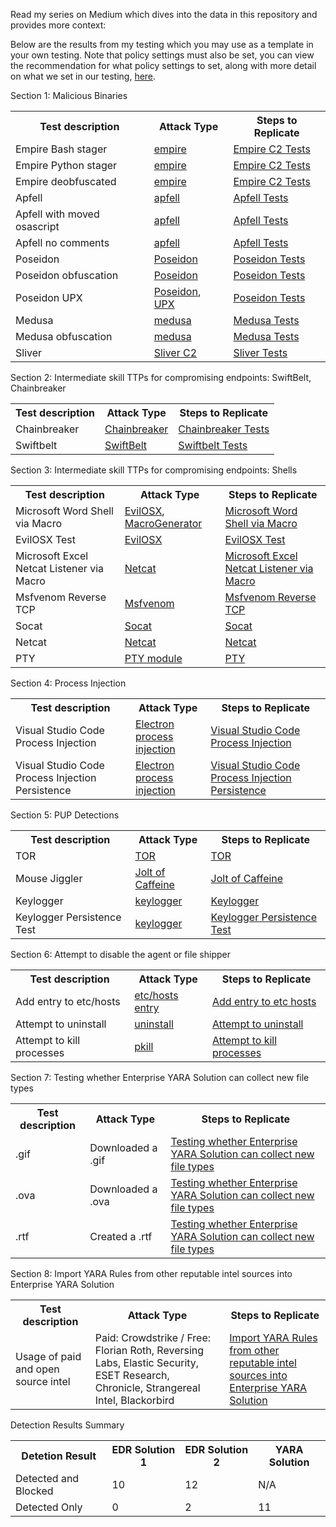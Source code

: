 Read my series on Medium which dives into the data in this repository and provides more context: 

Below are the results from my testing which you may use as a template in your own testing. Note that policy settings must also be set, you can view the recommendation for what policy settings to set, along with more detail on what we set in our testing, <a href="https://github.com/lawrence737/EDR-YARA-Testing/wiki/Policy-Settings">here</a>. 

Section 1: Malicious Binaries
<table><tbody><tr><th>Test description</th><th>Attack Type</th><th>Steps to Replicate</th></tr><tr><td>Empire Bash stager</td><td><a href="https://github.com/BC-SECURITY/Empire">empire</a></td><td><a href="https://github.com/lawrence737/EDR-YARA-Testing/wiki/Empire-C2-Tests">Empire C2 Tests</a></td></tr><tr><td>Empire Python stager</td><td><a href="https://github.com/BC-SECURITY/Empire">empire</a></td><td><a href="https://github.com/lawrence737/EDR-YARA-Testing/wiki/Empire-C2-Tests">Empire C2 Tests</a></td></tr><tr><td>Empire deobfuscated</td><td><a href="https://github.com/BC-SECURITY/Empire">empire</a></td><td><a href="https://github.com/lawrence737/EDR-YARA-Testing/wiki/Empire-C2-Tests">Empire C2 Tests</a></td></tr><tr><td>Apfell</td><td><a href="https://github.com/MythicAgents/apfell">apfell</a></td><td><a href="https://github.com/lawrence737/EDR-YARA-Testing/wiki/Apfell-Tests">Apfell Tests</a></td></tr><tr><td>Apfell with moved osascript</td><td><a href="https://github.com/MythicAgents/apfell">apfell</a></td><td><a href="https://github.com/lawrence737/EDR-YARA-Testing/wiki/Apfell-Tests">Apfell Tests</a></td></tr><tr><td>Apfell no comments</td><td><a href="https://github.com/MythicAgents/apfell">apfell</a></td><td><a href="https://github.com/lawrence737/EDR-YARA-Testing/wiki/Apfell-Tests">Apfell Tests</a></td></tr><tr><td>Poseidon</td><td><a href="https://github.com/MythicAgents/poseidon">Poseidon</a></td><td><a href="https://github.com/lawrence737/EDR-YARA-Testing/wiki/Poseidon-Tests">Poseidon Tests</a></td></tr><tr><td>Poseidon obfuscation</td><td><a href="https://github.com/MythicAgents/poseidon">Poseidon</a></td><td><a href="https://github.com/lawrence737/EDR-YARA-Testing/wiki/Poseidon-Tests">Poseidon Tests</a></td></tr><tr><td>Poseidon UPX</td><td><a href="https://github.com/MythicAgents/poseidon">Poseidon</a>,<a href="https://upx.github.io/"> UPX</a></td><td><a href="https://github.com/lawrence737/EDR-YARA-Testing/wiki/Poseidon-Tests">Poseidon Tests</a></td></tr><tr><td>Medusa</td><td><a href="https://github.com/MythicAgents/Medusa">medusa</a></td><td><a href="https://github.com/lawrence737/EDR-YARA-Testing/wiki/Medusa-Tests">Medusa Tests</a></td></tr><tr><td>Medusa obfuscation</td><td><a href="https://github.com/MythicAgents/Medusa">medusa</a></td><td><a href="https://github.com/lawrence737/EDR-YARA-Testing/wiki/Medusa-Tests">Medusa Tests</a></td></tr><tr><td>Sliver</td><td><a href="https://github.com/BishopFox/sliver">Sliver C2</a></td><td><a href="https://github.com/lawrence737/EDR-YARA-Testing/wiki/Sliver-Tests">Sliver Tests</a></td></tr></tbody></table>

Section 2: Intermediate skill TTPs for compromising endpoints: SwiftBelt, Chainbreaker
<table><tbody><tr><th>Test description</th><th>Attack Type</th><th>Steps to Replicate</th></tr><tr><td>Chainbreaker</td><td><a href="https://github.com/n0fate/chainbreaker">Chainbreaker</a></td><td><a href="https://github.com/lawrence737/EDR-YARA-Testing/wiki/Chainbreaker-Tests">Chainbreaker Tests</a></td></tr><tr><td>Swiftbelt</td><td><a href="https://github.com/cedowens/SwiftBelt">SwiftBelt</a></td><td><a href="https://github.com/lawrence737/EDR-YARA-Testing/wiki/Swiftbelt-Tests">Swiftbelt Tests</a></td></tr></tbody></table>

Section 3: Intermediate skill TTPs for compromising endpoints: Shells
<table><tbody><tr><th>Test description</th><th>Attack Type</th><th>Steps to Replicate</th></tr><tr><td>Microsoft Word Shell via Macro</td><td><a href="https://github.com/Marten4n6/EvilOSX">EvilOSX</a>, <a href="https://github.com/cedowens/EvilOSX_MacroGenerator"> MacroGenerator</a></td><td><a href="https://github.com/lawrence737/EDR-YARA-Testing/wiki/Microsoft-Word-Shell-via-Macro">Microsoft Word Shell via Macro</a></td></tr><tr><td>EvilOSX Test</td><td><a href="https://github.com/Marten4n6/EvilOSX">EvilOSX</a></td><td><a href="https://github.com/lawrence737/EDR-YARA-Testing/wiki/EvilOSX-Test">EvilOSX Test</a></td></tr><tr><td>Microsoft Excel Netcat Listener via Macro</td><td><a href="https://en.wikipedia.org/wiki/Netcat">Netcat</a></td><td><a href="https://github.com/lawrence737/EDR-YARA-Testing/wiki/Microsoft-Excel-Netcat-Listener-via-Macro">Microsoft Excel Netcat Listener via Macro</a></td></tr><tr><td>Msfvenom Reverse TCP</td><td><a href="https://github.com/rapid7/metasploit-framework/wiki/How-to-use-msfvenom">Msfvenom</a></td><td><a href="https://github.com/lawrence737/EDR-YARA-Testing/wiki/Msfvenom-Reverse-TCP">Msfvenom Reverse TCP</a></td></tr><tr><td>Socat</td><td><a href="https://gtfobins.github.io/gtfobins/socat/">Socat</a></td><td><a href="https://github.com/lawrence737/EDR-YARA-Testing/wiki/Socat">Socat</a></td></tr><tr><td>Netcat</td><td><a href="https://en.wikipedia.org/wiki/Netcat">Netcat</a></td><td><a href="https://github.com/lawrence737/EDR-YARA-Testing/wiki/Netcat">Netcat</a></td></tr><tr><td>PTY</td><td><a href="https://blog.ropnop.com/upgrading-simple-shells-to-fully-interactive-ttys/#method-1-python-pty-module">PTY module</a></td><td><a href="https://github.com/lawrence737/EDR-YARA-Testing/wiki/PTY">PTY</a></td></tr></tbody></table>

Section 4: Process Injection
<table><tbody><tr><th>Test description</th><th>Attack Type</th><th>Steps to Replicate</th></tr><tr><td>Visual Studio Code Process Injection</td><td><a href="https://www.form3.tech/blog/engineering/electron-injection">Electron process injection</a></td><td><a href="https://github.com/lawrence737/EDR-YARA-Testing/wiki/Visual-Studio-Code-Process-Injection">Visual Studio Code Process Injection</a></td></tr><tr><td>Visual Studio Code Process Injection Persistence</td><td><a href="https://www.form3.tech/blog/engineering/electron-injection">Electron process injection</a></td><td><a href="https://github.com/lawrence737/EDR-YARA-Testing/wiki/Visual-Studio-Code-Process-Injection-Persistence">Visual Studio Code Process Injection Persistence</a></td></tr></tbody></table>

Section 5: PUP Detections
<table><tbody><tr><th>Test description</th><th>Attack Type</th><th>Steps to Replicate</th></tr><tr><td>TOR</td><td><a href="https://www.torproject.org/download/">TOR</a></td><td><a href="https://github.com/lawrence737/EDR-YARA-Testing/wiki/TOR">TOR</a></td></tr><tr><td>Mouse Jiggler</td><td><a href="https://apps.apple.com/us/app/jolt-of-caffeine/id1437130425?mt=12">Jolt of Caffeine</a></td><td><a href="https://github.com/lawrence737/EDR-YARA-Testing/wiki/Jolt-of-Caffeine">Jolt of Caffeine</a></td></tr><tr><td>Keylogger</td><td><a href="https://github.com/caseyscarborough/keylogger">keylogger</a></td><td><a href="https://github.com/lawrence737/EDR-YARA-Testing/wiki/Keylogger">Keylogger</a></td></tr><tr><td>Keylogger Persistence Test</td><td><a href="https://github.com/caseyscarborough/keylogger">keylogger</a></td><td><a href="https://github.com/lawrence737/EDR-YARA-Testing/wiki/Keylogger-Persistence-Test">Keylogger Persistence Test</a></td></tr></tbody></table>

Section 6: Attempt to disable the agent or file shipper
<table><tbody><tr><th>Test description</th><th>Attack Type</th><th>Steps to Replicate</th></tr><tr><td>Add entry to etc/hosts</td><td><a href="https://linuxize.com/post/how-to-edit-your-hosts-file/">etc/hosts entry</a></td><td><a href="https://github.com/lawrence737/EDR-YARA-Testing/wiki/Add-entry-to-etc-hosts">Add entry to etc hosts</a></td></tr><tr><td>Attempt to uninstall</td><td><a href="https://macpaw.com/how-to/uninstall-apps-on-mac-os-x#:~:text=Go%20to%20Applications%20%3E%20Utilities%20and,and%20enter%20your%20admin%20credentials.">uninstall</a></td><td><a href="https://github.com/lawrence737/EDR-YARA-Testing/wiki/Attempt-to-uninstall">Attempt to uninstall</a></td></tr><tr><td>Attempt to kill processes</td><td><a href="https://draculaservers.com/tutorials/the-pkill-command-explained/#:~:text=The%20pkill%20command%20is%20available,defined%20in%20the%20command%20parameter.">pkill</a></td><td><a href="https://github.com/lawrence737/EDR-YARA-Testing/wiki/Attempt-to-kill-processes">Attempt to kill processes</a></td></tr></tbody></table>

Section 7: Testing whether Enterprise YARA Solution can collect new file types
<table><tbody><tr><th>Test description</th><th>Attack Type</th><th>Steps to Replicate</th></tr><tr><td>.gif</td><td>Downloaded a .gif</td><td><a href="https://github.com/lawrence737/EDR-YARA-Testing/wiki/Testing-whether-Enterprise-YARA-Solution-can-collect-new-file-types">Testing whether Enterprise YARA Solution can collect new file types</a></td></tr><tr><td>.ova</td><td>Downloaded a .ova</td><td><a href="https://github.com/lawrence737/EDR-YARA-Testing/wiki/Testing-whether-Enterprise-YARA-Solution-can-collect-new-file-types">Testing whether Enterprise YARA Solution can collect new file types</a></td></tr><tr><td>.rtf</td><td>Created a .rtf</td><td><a href="https://github.com/lawrence737/EDR-YARA-Testing/wiki/Testing-whether-Enterprise-YARA-Solution-can-collect-new-file-types">Testing whether Enterprise YARA Solution can collect new file types</a></td></tr></tbody></table>

Section 8: Import YARA Rules from other reputable intel sources into Enterprise YARA Solution
<table><tbody><tr><th>Test description</th><th>Attack Type</th><th>Steps to Replicate</th></tr><tr><td>Usage of paid and open source intel</td><td>Paid: Crowdstrike / Free: Florian Roth, Reversing Labs, Elastic Security, ESET Research, Chronicle, Strangereal Intel, Blackorbird</td><td><a href="https://github.com/lawrence737/EDR-YARA-Testing/wiki/Import-YARA-Rules-from-other-reputable-intel-sources-into-Enterprise-YARA-Solution">Import YARA Rules from other reputable intel sources into Enterprise YARA Solution</a></td></tr></tbody></table>

Detection Results Summary
<table><tbody><tr><th>Detetion Result</th><th>EDR Solution 1</th><th>EDR Solution 2</th><th>YARA Solution</th></tr><tr><td>Detected and Blocked</td><td>10</td><td>12</td><td>N/A</td></tr><tr><td>Detected Only</td><td>0</td><td>2</td><td>11</td></tr></tbody></table>
